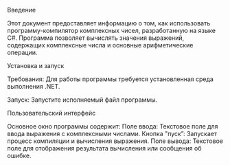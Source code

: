 Введение

Этот документ предоставляет информацию о том, как использовать программу-компилятор комплексных чисел, разработанную на языке C#. Программа позволяет вычислять значения выражений, содержащих комплексные числа и основные арифметические операции.

Установка и запуск

Требования: Для работы программы требуется установленная среда выполнения .NET.

Запуск: Запустите исполняемый файл программы.

Пользовательский интерфейс

Основное окно программы содержит: Поле ввода: Текстовое поле для ввода выражения с комплексными числами. Кнопка "пуск”: Запускает процесс компиляции и вычисления выражения. Поле вывода: Текстовое поле для отображения результата вычисления или сообщения об ошибке.
